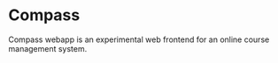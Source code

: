 Compass
=======

Compass webapp is an experimental web frontend for an online course management system.
